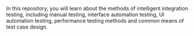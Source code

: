 In this repository, you will learn about the methods of intelligent integration testing, including manual testing, interface automation testing, UI automation testing, performance testing methods and common means of test case design.